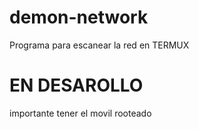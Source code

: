 # demon-network
Programa para escanear la red en TERMUX 

# EN DESAROLLO 
importante tener el movil rooteado
